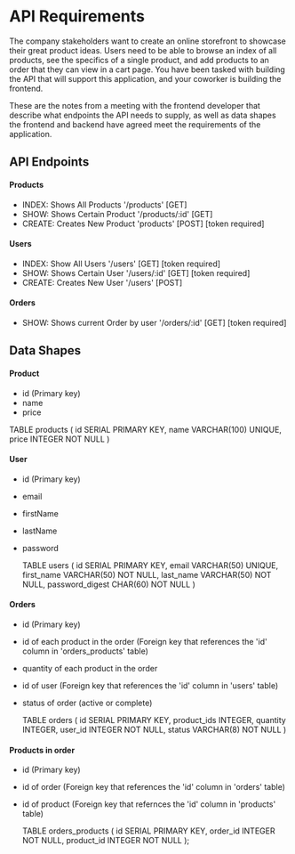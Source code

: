 # API Requirements
The company stakeholders want to create an online storefront to showcase their great product ideas. Users need to be able to browse an index of all products, see the specifics of a single product, and add products to an order that they can view in a cart page. You have been tasked with building the API that will support this application, and your coworker is building the frontend.

These are the notes from a meeting with the frontend developer that describe what endpoints the API needs to supply, as well as data shapes the frontend and backend have agreed meet the requirements of the application. 

## API Endpoints
#### Products
- INDEX: Shows All Products '/products' [GET]
- SHOW: Shows Certain Product '/products/:id' [GET]
- CREATE: Creates New Product 'products' [POST] [token required]
<!-- - [OPTIONAL] Top 5 most popular products  -->
<!-- - [OPTIONAL] Products by category (args: product category) -->

#### Users
- INDEX: Show All Users '/users' [GET] [token required]
- SHOW: Shows Certain User '/users/:id' [GET] [token required]
- CREATE: Creates New User '/users' [POST]

#### Orders
- SHOW: Shows current Order by user '/orders/:id' [GET] [token required]
<!-- - [OPTIONAL] Completed Orders by user (args: user id)[token required] -->

## Data Shapes
#### Product
-  id (Primary key)
- name
- price
<!-- - [OPTIONAL] category -->

  TABLE products (
    id SERIAL PRIMARY KEY,
    name VARCHAR(100) UNIQUE,
    price INTEGER NOT NULL 
    )

#### User
- id (Primary key)
- email
- firstName
- lastName
- password

  TABLE users (
    id SERIAL PRIMARY KEY,
    email VARCHAR(50) UNIQUE,
    first_name VARCHAR(50) NOT NULL,
    last_name VARCHAR(50) NOT NULL,
    password_digest CHAR(60) NOT NULL
  )

#### Orders
- id (Primary key)
- id of each product in the order (Foreign key that references the 'id' column in 'orders_products' table)
- quantity of each product in the order
- id of user (Foreign key that references the 'id' column in 'users' table)
- status of order (active or complete)

  TABLE orders (
    id SERIAL PRIMARY KEY,
    product_ids INTEGER,
    quantity INTEGER,
    user_id INTEGER NOT NULL,
    status VARCHAR(8) NOT NULL
  )

#### Products in order
- id (Primary key)
- id of order (Foreign key that references the 'id' column in 'orders' table)
- id of product (Foreign key that refernces the 'id' column in 'products' table)

  TABLE orders_products (
    id SERIAL PRIMARY KEY,
    order_id INTEGER NOT NULL,
    product_id INTEGER NOT NULL
  );